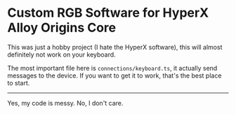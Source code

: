 # Custom RGB Software for HyperX Alloy Origins Core

This was just a hobby project (I hate the HyperX software), this will almost definitely not work on your keyboard.

The most important file here is `connections/keyboard.ts`, it actually send messages to the device. If you want to get it to work, that's the best place to start.

<hr/>

Yes, my code is messy. No, I don't care.